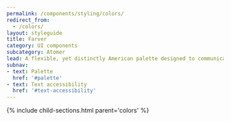 ```yaml
---
permalink: /components/styling/colors/
redirect_from:
  - /colors/
layout: styleguide
title: Farver
category: UI components
subcategory: Atomer
lead: A flexible, yet distinctly American palette designed to communicate warmth and trustworthiness while meeting the highest standards of 508 color contrast requirements.
subnav:
- text: Palette
  href: '#palette'
- text: Text accessibility
  href: '#text-accessibility'
---
```


{% include child-sections.html parent='colors' %}
